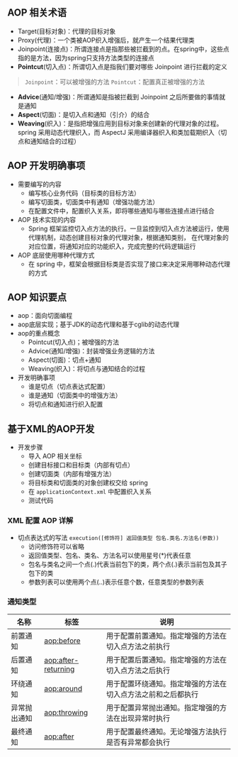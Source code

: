 ## AOP 相关术语

- Target(目标对象)：代理的目标对象
- Proxy(代理)：一个类被AOP织入增强后，就产生一个结果代理类
- Joinpoint(连接点)：所谓连接点是指那些被拦截到的点。在spring中，这些点指的是方法，因为spring只支持方法类型的连接点
- **Pointcut**(切入点)：所谓切入点是指我们要对哪些 Joinpoint 进行拦截的定义

> `Joinpoint`：可以被增强的方法
> `Pointcut`：配置真正被增强的方法

- **Advice**(通知/增强)：所谓通知是指被拦截到 Joinpoint 之后所要做的事情就是通知
- **Aspect**(切面)：是切入点和通知（引介）的结合
- **Weaving**(织入)：是指把增强应用到目标对象来创建新的代理对象的过程。spring 采用动态代理织入，而 AspectJ 采用编译器织入和类加载期织入（切点和通知结合的过程）

## AOP 开发明确事项

- 需要编写的内容
    - 编写核心业务代码（目标类的目标方法）
    - 编写切面类，切面类中有通知（增强功能方法）
    - 在配置文件中，配置织入关系，即将哪些通知与哪些连接点进行结合
- AOP 技术实现的内容
    - Spring 框架监控切入点方法的执行。一旦监控到切入点方法被运行，使用代理机制，动态创建目标对象的代理对象，根据通知类别， 在代理对象的对应位置，将通知对应的功能织入，完成完整的代码逻辑运行
- AOP 底层使用哪种代理方式
    - 在 spring 中，框架会根据目标类是否实现了接口来决定采用哪种动态代理的方式

## AOP 知识要点

- aop：面向切面编程
- aop底层实现；基于JDK的动态代理和基于cglib的动态代理
- aop的重点概念
    - Pointcut(切入点)；被增强的方法
    - Advice(通知/增强)：封装增强业务逻辑的方法
    - Aspect(切面)：切点+通知
    - Weaving(织入)：将切点与通知结合的过程
- 开发明确事项
    - 谁是切点（切点表达式配置）
    - 谁是通知（切面类中的增强方法）
    - 将切点和通知进行织入配置

## 基于XML的AOP开发

- 开发步骤
    - 导入 AOP 相关坐标
    - 创建目标接口和目标类（内部有切点）
    - 创建切面类（内部有增强方法）
    - 将目标类和切面类的对象创建权交给 spring
    - 在 `applicationContext.xml` 中配置织入关系
    - 测试代码

### XML 配置 AOP 详解

- 切点表达式的写法
  `execution([修饰符] 返回值类型 包名.类名.方法名(参数))`
    - 访问修饰符可以省略
    - 返回值类型、包名、类名、方法名可以使用星号(\*)代表任意
    - 包名与类名之间一个点(.)代表当前包下的类，两个点(.)表示当前包及其子包下的类
    - 参数列表可以使用两个点(..)表示任意个数，任意类型的参数列表

### 通知类型

| 名称 | 标签 | 说明 |
| - | - | - |
| 前置通知 | <aop:before> | 用于配置前置通知。指定增强的方法在切入点方法之前执行 |
| 后置通知 | <aop:after-returning> | 用于配置后置通知。指定增强的方法在切入点方法之后执行 |
| 环绕通知 | <aop:around> | 用于配置环绕通知。指定增强的方法在切入点方法之前和之后都执行 |
| 异常抛出通知 | <aop:throwing> | 用于配置异常抛出通知。指定增强的方法在出现异常时执行 |
| 最终通知 | <aop:after> | 用于配置最终通知。无论增强方法执行是否有异常都会执行 |